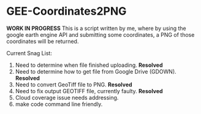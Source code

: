 # GEE-Coordinates2PNG
**WORK IN PROGRESS**
This is a script written by me, where by using the google earth engine API and submitting some coordinates, a PNG of those coordinates will be returned.


Current Snag List:
1. Need to determine when file finished uploading. **Resolved**
2. Need to determine how to get file from Google Drive (GDOWN). **Resolved**
3. Need to convert GeoTiff file to PNG. **Resolved**
4. Need to fix output GEOTIFF file, currently faulty. **Resolved**
5. Cloud coverage issue needs addressing.
6. make code command line friendly.
